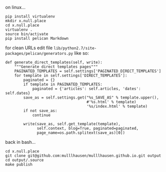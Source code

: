 on linux...

    pip install virtualenv
    mkdir x.null.place
    cd x.null.place
    virtualenv .
    source bin/activate
    pip install pelican Markdown

for clean URLs edit file `lib/python2.7/site-packages/pelican/generators.py` like so:

    def generate_direct_templates(self, write):
        """Generate direct templates pages"""
        PAGINATED_TEMPLATES = self.settings['PAGINATED_DIRECT_TEMPLATES']
        for template in self.settings['DIRECT_TEMPLATES']:
            paginated = {}
            if template in PAGINATED_TEMPLATES:
                paginated = {'articles': self.articles, 'dates': self.dates}
            save_as = self.settings.get("%s_SAVE_AS" % template.upper(),
                                        #'%s.html' % template)
                                        '%s/index.html' % template)
            if not save_as:
                continue

            write(save_as, self.get_template(template),
                  self.context, blog=True, paginated=paginated,
                  page_name=os.path.splitext(save_as)[0])

back in bash...

    cd x.null.place
    git clone git@github.com:mulllhausen/mulllhausen.github.io.git output
    cd output/.source
    make publish
